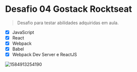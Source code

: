 # Desafio 04 Gostack Rocktseat 

> Desafio para testar abilidades adquiridas em aula.

- [x] JavaScript
- [x] React
- [x] Webpack
- [x] Babel
- [x] Webpack Dev Server e ReactJS

![1584913254190](https://user-images.githubusercontent.com/50926585/77261712-d38e3e00-6c66-11ea-9c92-7e9aaf1bb8aa.png)
